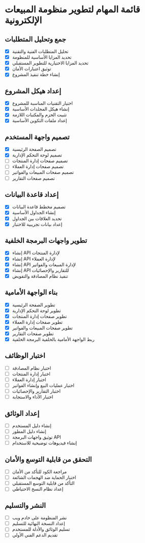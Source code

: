 # قائمة المهام لتطوير منظومة المبيعات الإلكترونية

## جمع وتحليل المتطلبات
- [x] تحليل المتطلبات الفنية والتقنية
- [x] تحديد المزايا الأساسية للمنظومة
- [x] تحديد المزايا الاختيارية للتطوير المستقبلي
- [x] توثيق اعتبارات الأمان
- [x] إنشاء خطة تنفيذ المشروع

## إعداد هيكل المشروع
- [x] اختيار التقنيات المناسبة للمشروع
- [x] إنشاء هيكل المجلدات الأساسية
- [x] تثبيت الحزم والمكتبات اللازمة
- [x] إعداد ملفات التكوين الأساسية

## تصميم واجهة المستخدم
- [x] تصميم الصفحة الرئيسية
- [x] تصميم لوحة التحكم الإدارية
- [ ] تصميم صفحات إدارة المنتجات
- [ ] تصميم صفحات إدارة العملاء
- [ ] تصميم صفحات المبيعات والفواتير
- [ ] تصميم صفحات التقارير

## إعداد قاعدة البيانات
- [x] تصميم مخطط قاعدة البيانات
- [x] إنشاء الجداول الأساسية
- [x] تحديد العلاقات بين الجداول
- [x] إعداد بيانات تجريبية للاختبار

## تطوير واجهات البرمجة الخلفية
- [x] إنشاء API لإدارة المنتجات
- [x] إنشاء API لإدارة العملاء
- [x] إنشاء API لإدارة المبيعات والفواتير
- [x] إنشاء API للتقارير والإحصائيات
- [x] تنفيذ نظام المصادقة والتفويض
## بناء الواجهة الأمامية
- [x] تطوير الصفحة الرئيسية
- [x] تطوير لوحة التحكم الإدارية
- [x] تطوير صفحات إدارة المنتجات
- [x] تطوير صفحات إدارة العملاء
- [x] تطوير صفحات المبيعات والفواتير
- [x] تطوير صفحات التقارير
- [x] ربط الواجهة الأمامية بالخلفية البرمجة الخلفية

## اختبار الوظائف
- [ ] اختبار نظام المصادقة
- [ ] اختبار إدارة المنتجات
- [ ] اختبار إدارة العملاء
- [ ] اختبار عمليات البيع وإنشاء الفواتير
- [ ] اختبار التقارير والإحصائيات
- [ ] اختبار الأداء والاستجابة

## إعداد الوثائق
- [ ] إنشاء دليل المستخدم
- [ ] إنشاء دليل المطور
- [ ] توثيق واجهات البرمجة API
- [ ] إنشاء فيديوهات توضيحية للاستخدام

## التحقق من قابلية التوسع والأمان
- [ ] مراجعة الكود للتأكد من الأمان
- [ ] اختبار الحماية ضد الهجمات الشائعة
- [ ] التأكد من قابلية التوسع المستقبلي
- [ ] إعداد نظام النسخ الاحتياطي

## النشر والتسليم
- [ ] نشر المنظومة على خادم ويب
- [ ] إعداد النسخة النهائية للتسليم
- [ ] تسليم الوثائق والأدلة للمستخدم
- [ ] تقديم الدعم الفني الأولي

